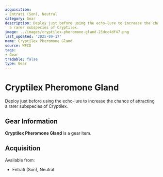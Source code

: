 ```yaml
---
acquisition:
- Entrati (Son), Neutral
category: Gear
description: Deploy just before using the echo-lure to increase the chance of attracting
  a rarer subspecies of Cryptilex.
image: ../images/cryptilex-pheromone-gland-25dcc4df47.png
last_updated: '2025-09-17'
name: Cryptilex Pheromone Gland
source: WFCD
tags:
- Gear
tradable: false
type: Gear
---
```


# Cryptilex Pheromone Gland

Deploy just before using the echo-lure to increase the chance of attracting a rarer subspecies of Cryptilex.

## Gear Information

**Cryptilex Pheromone Gland** is a gear item.

## Acquisition

Available from:
- Entrati (Son), Neutral

